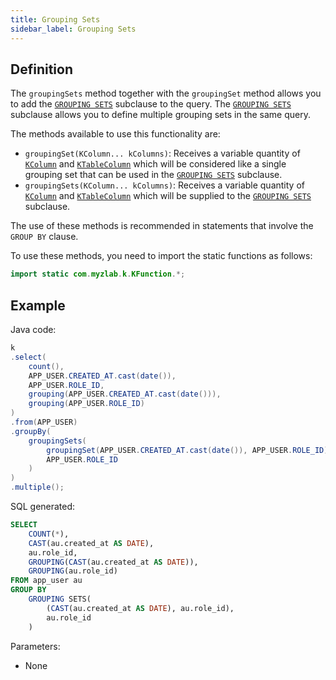```yaml
---
title: Grouping Sets
sidebar_label: Grouping Sets
---
```


## Definition

The `groupingSets` method together with the `groupingSet` method allows you to add the [`GROUPING SETS`](/docs/select-statement/group-by/grouping-sets/) subclause to the query. The [`GROUPING SETS`](/docs/select-statement/group-by/grouping-sets/) subclause allows you to define multiple grouping sets in the same query.

The methods available to use this functionality are:

- `groupingSet(KColumn... kColumns)`: Receives a variable quantity of [`KColumn`](/docs/misc/select-list-values#2-kcolumn) and [`KTableColumn`](/docs/misc/select-list-values#1-ktablecolumn) which will be considered like a single grouping set that can be used in the [`GROUPING SETS`](/docs/select-statement/group-by/grouping-sets/) subclause.
- `groupingSets(KColumn... kColumns)`: Receives a variable quantity of [`KColumn`](/docs/misc/select-list-values#2-kcolumn) and [`KTableColumn`](/docs/misc/select-list-values#1-ktablecolumn) which will be supplied to the [`GROUPING SETS`](/docs/select-statement/group-by/grouping-sets/) subclause.

The use of these methods is recommended in statements that involve the `GROUP BY` clause.

To use these methods, you need to import the static functions as follows:

```java
import static com.myzlab.k.KFunction.*;
```

## Example

Java code:

```java
k
.select(
    count(),
    APP_USER.CREATED_AT.cast(date()),
    APP_USER.ROLE_ID,
    grouping(APP_USER.CREATED_AT.cast(date())),
    grouping(APP_USER.ROLE_ID)
)
.from(APP_USER)
.groupBy(
    groupingSets(
        groupingSet(APP_USER.CREATED_AT.cast(date()), APP_USER.ROLE_ID),
        APP_USER.ROLE_ID
    )
)
.multiple();
```

SQL generated:

```sql
SELECT
    COUNT(*),
    CAST(au.created_at AS DATE),
    au.role_id,
    GROUPING(CAST(au.created_at AS DATE)),
    GROUPING(au.role_id)
FROM app_user au
GROUP BY 
    GROUPING SETS(
        (CAST(au.created_at AS DATE), au.role_id),
        au.role_id
    )
```

Parameters:

- None